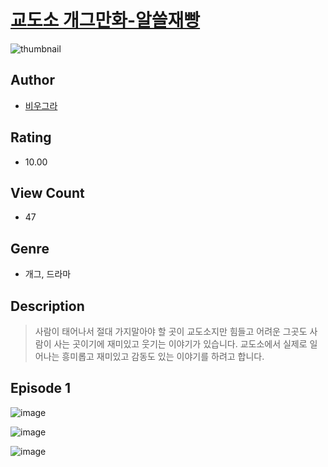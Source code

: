 # [교도소 개그만화-알쓸재빵](https://comic.naver.com/challenge/list?titleId=810996)
![thumbnail](https://image-comic.pstatic.net/user_contents_data/challenge_comic/2023/05/25/366061/upload_3774687414882230582_480x623.jpeg)

## Author
- [비우그라](https://comic.naver.com/artistTitle?id=366061)

## Rating
- 10.00

## View Count
- 47

## Genre
- 개그, 드라마

## Description
> 사람이 태어나서 절대 가지말아야 할 곳이 교도소지만 힘들고 어려운 그곳도 사람이 사는 곳이기에 재미있고 웃기는 이야기가 있습니다. 교도소에서 실제로 일어나는 흥미롭고 재미있고 감동도 있는 이야기를 하려고 합니다.


## Episode 1
![image](https://image-comic.pstatic.net/user_contents_data/challenge_comic/2023/05/26/366061/upload_7220788865264989746.jpeg)

![image](https://image-comic.pstatic.net/user_contents_data/challenge_comic/2023/05/26/366061/upload_3761694485107663974.jpeg)

![image](https://image-comic.pstatic.net/user_contents_data/challenge_comic/2023/05/26/366061/upload_7018070992516034609.jpeg)
